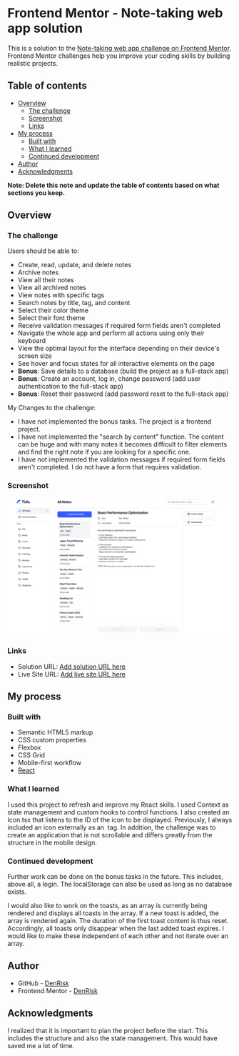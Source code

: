 # Frontend Mentor - Note-taking web app solution

This is a solution to
the [Note-taking web app challenge on Frontend Mentor](https://www.frontendmentor.io/challenges/note-taking-web-app-773r7bUfOG).
Frontend Mentor challenges help you improve your coding skills by building realistic projects.

## Table of contents

- [Overview](#overview)
    - [The challenge](#the-challenge)
    - [Screenshot](#screenshot)
    - [Links](#links)
- [My process](#my-process)
    - [Built with](#built-with)
    - [What I learned](#what-i-learned)
    - [Continued development](#continued-development)
- [Author](#author)
- [Acknowledgments](#acknowledgments)

**Note: Delete this note and update the table of contents based on what sections you keep.**

## Overview

### The challenge

Users should be able to:

- Create, read, update, and delete notes
- Archive notes
- View all their notes
- View all archived notes
- View notes with specific tags
- Search notes by title, tag, and content
- Select their color theme
- Select their font theme
- Receive validation messages if required form fields aren't completed
- Navigate the whole app and perform all actions using only their keyboard
- View the optimal layout for the interface depending on their device's screen size
- See hover and focus states for all interactive elements on the page
- **Bonus**: Save details to a database (build the project as a full-stack app)
- **Bonus**: Create an account, log in, change password (add user authentication to the full-stack app)
- **Bonus**: Reset their password (add password reset to the full-stack app)

My Changes to the challenge:

- I have not implemented the bonus tasks. The project is a frontend project.
- I have not implemented the "search by content" function. The content can be huge and with many notes it becomes
  difficult to filter elements and find the right note if you are looking for a specific one.
- I have not implemented the validation messages if required form fields aren't completed. I do not have a form that
  requires validation.

### Screenshot

![](src/assets/screenshots/notes.png)

### Links

- Solution URL: [Add solution URL here](https://github.com/DenRisk/fm-notes)
- Live Site URL: [Add live site URL here](https://denrisk.github.io/fm-notes/)

## My process

### Built with

- Semantic HTML5 markup
- CSS custom properties
- Flexbox
- CSS Grid
- Mobile-first workflow
- [React](https://react.dev/)

### What I learned

I used this project to refresh and improve my React skills. I used Context as state management and custom hooks to
control functions. I also created an Icon.tsx that listens to the ID of the icon to be displayed. Previously, I always
included an icon externally as an <img> tag. In addition, the challenge was to create an application that is not
scrollable and differs greatly from the structure in the mobile design.

### Continued development

Further work can be done on the bonus tasks in the future. This includes, above all, a login. The localStorage can also
be used as long as no database exists.

I would also like to work on the toasts, as an array is currently being rendered and displays all toasts in the array.
If a new toast is added, the array is rendered again. The duration of the first toast content is thus reset.
Accordingly, all toasts only disappear when the last added toast expires. I would like to make these independent of each
other and not iterate over an array.

## Author

- GitHub - [DenRisk](https://github.com/DenRisk)
- Frontend Mentor - [DenRisk](https://www.frontendmentor.io/profile/DenRisk)

## Acknowledgments

I realized that it is important to plan the project before the start. This includes the structure and also the state
management. This would have saved me a lot of time.